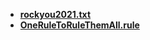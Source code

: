 - [**rockyou2021.txt**](https://github.com/ohmybahgosh/RockYou2021.txt)
- **[OneRuleToRuleThemAll.rule](https://github.com/NotSoSecure/password_cracking_rules/blob/master/OneRuleToRuleThemAll.rule)**
